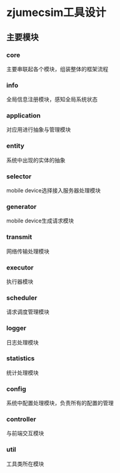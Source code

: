 # zjumecsim工具设计

## 主要模块
### core
主要串联起各个模块，组装整体的框架流程

### info
全局信息注册模块，感知全局系统状态

### application
对应用进行抽象与管理模块

### entity
系统中出现的实体的抽象
### selector
mobile device选择接入服务器处理模块

### generator
mobile device生成请求模块

### transmit
网络传输处理模块

### executor
执行器模块

### scheduler
请求调度管理模块

### logger
日志处理模块

### statistics
统计处理模块

### config
系统中配置处理模块，负责所有的配置的管理

### controller
与前端交互模块

### util
工具类所在模块